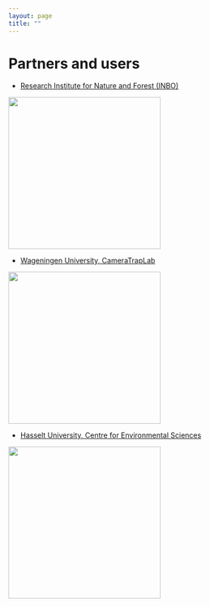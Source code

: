 ```yaml
---
layout: page
title: ""
---
```


# Partners and users 

* [Research Institute for Nature and Forest (INBO)](http://www.inbo.be/en)

<img src="https://www.inbo.be/sites/all/themes/bootstrap_inbo/img/inbo/logo_nl.png" class="align-left" alt="" width="300"><br>


* [Wageningen University, CameraTrapLab](http://cameratraplab.org/) 

<img src="https://www.wur.nl/upload/58340fb4-e33a-4d0b-af17-8d596fa93663_WUR_RGB_standard.png" class="align-left" alt="" width="300"><br>



* [Hasselt University, Centre for Environmental Sciences](https://www.uhasselt.be/CMK-en)

<img src="https://www.uhasselt.be/images/logos/instituten/2017/CMK-groen-blok-eng.png" class="align-left" alt="" width="300"><br>
